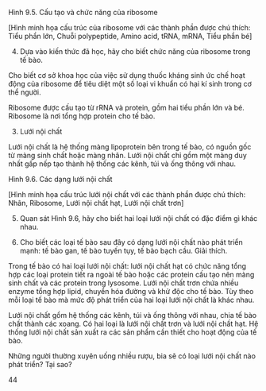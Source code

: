 Hình 9.5. Cấu tạo và chức năng của ribosome

[Hình minh họa cấu trúc của ribosome với các thành phần được chú thích: Tiểu phần lớn, Chuỗi polypeptide, Amino acid, tRNA, mRNA, Tiểu phần bé]

4. Dựa vào kiến thức đã học, hãy cho biết chức năng của ribosome trong tế bào.

Cho biết cơ sở khoa học của việc sử dụng thuốc kháng sinh ức chế hoạt động của ribosome để tiêu diệt một số loại vi khuẩn có hại kí sinh trong cơ thể người.

Ribosome được cấu tạo từ rRNA và protein, gồm hai tiểu phần lớn và bé. Ribosome là nơi tổng hợp protein cho tế bào.

3. Lưới nội chất

Lưới nội chất là hệ thống màng lipoprotein bên trong tế bào, có nguồn gốc từ màng sinh chất hoặc màng nhân. Lưới nội chất chỉ gồm một màng duy nhất gấp nếp tạo thành hệ thống các kênh, túi và ống thông với nhau.

Hình 9.6. Các dạng lưới nội chất

[Hình minh họa cấu trúc lưới nội chất với các thành phần được chú thích: Nhân, Ribosome, Lưới nội chất hạt, Lưới nội chất trơn]

5. Quan sát Hình 9.6, hãy cho biết hai loại lưới nội chất có đặc điểm gì khác nhau.

6. Cho biết các loại tế bào sau đây có dạng lưới nội chất nào phát triển mạnh: tế bào gan, tế bào tuyến tụy, tế bào bạch cầu. Giải thích.

Trong tế bào có hai loại lưới nội chất: lưới nội chất hạt có chức năng tổng hợp các loại protein tiết ra ngoài tế bào hoặc các protein cấu tạo nên màng sinh chất và các protein trong lysosome. Lưới nội chất trơn chứa nhiều enzyme tổng hợp lipid, chuyển hóa đường và khử độc cho tế bào. Tùy theo mỗi loại tế bào mà mức độ phát triển của hai loại lưới nội chất là khác nhau.

Lưới nội chất gồm hệ thống các kênh, túi và ống thông với nhau, chia tế bào chất thành các xoang. Có hai loại là lưới nội chất trơn và lưới nội chất hạt. Hệ thống lưới nội chất sản xuất ra các sản phẩm cần thiết cho hoạt động của tế bào.

Những người thường xuyên uống nhiều rượu, bia sẽ có loại lưới nội chất nào phát triển? Tại sao?

44